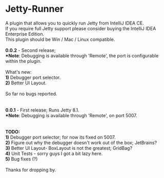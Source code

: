 Jetty-Runner
============

A plugin that allows you to quickly run Jetty from IntelliJ IDEA CE. <br>
If you require full Jetty support please consider buying the IntelliJ IDEA Enterprise Edition. <br>
This plugin should be Win / Mac / Linux compatible. <br>
<br>
<b>0.0.2</b> - Second release; <br>
<b>*Note</b>: Debugging is available through 'Remote', the port is configurable within the plugin.<br>
<br>
What's new:<br>
<b>1)</b> Debugger port selector. <br>
<b>2)</b> Better UI Layout. <br>
<br>
So far no bugs reported.<br>
<br><br>
<b>0.0.1</b> - First release; Runs Jetty 8.1.<br>
<b>*Note</b>: Debugging is available through 'Remote', on port 5007.<br>
<br>
<br>
<b>TODO:</b> <br>
<b>1)</b> Debugger port selector; for now its fixed on 5007.<br>
<b>2)</b> Figure out why the debugger doesn't work out of the box; JetBrains?<br>
<b>3)</b> Better UI Layout- BoxLayout is not the greatest; GridBag?<br>
<b>4)</b> Unit Tests - sorry guys I got a bit lazy here.<br>
<b>5)</b> Bug fixes (?)<br>
<br>
Thanks for dropping by.
